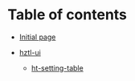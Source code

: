 # Table of contents

- [Initial page](README.md)

- [hztl-ui](hztl-ui/README.md)
  - [ht-setting-table](hztl-ui/ht-setting-table.md)

